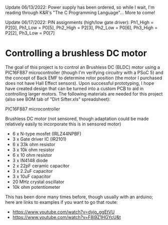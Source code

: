 Update 06/13/2022:  Power supply has been ordered, so while I wait, I'm reading through K&R's "The C Programming Language"... More to come!

Update 06/17/2022:  PIN assignments (high/low gate driver): Ph1_High = P2[0], Ph1_Low = P0[5], Ph2_High = P2[3], Ph2_Low = P0[6], Ph3_High = P2[2], Ph3_Low = P0[7]

# Controlling a brushless DC motor
The goal of this project is to control an Brushless DC (BLDC) motor using a PIC16F887 microcontroller (though I'm verifying circuitry with a PSoC 5) and the concept of Back EMF to determine rotor position (the motor I purchased does not have Hall Effect sensors). Upon successful prototyping, I hope have created design that can be turned into a custom PCB to aid in controlling larger motors. The following materials are needed for this project (also see BOM tab of "Dirt Sifter.xls" spreadsheet):

PIC16F887 microcontroller

Brushless DC motor (not sensored, though adaptation could be made relatively easily to incorporate this is in sensored motor)

- 6 x N-type mosfet (IRLZ44NPBF)
- 3 x Gate driver IC (IR2101)
- 6 x 33k ohm resistor 
- 3 x 10k ohm resistor
- 6 x 10 ohm resistor
- 3 x IN4148 diode
- 2 x 22pF ceramic capacitor
- 3 x 2.2uF capacitor
- 3 x 10uF capacitor
- 20 MHz crystal oscillator
- 10k ohm potentiometer</ul>

This has been done many times before, though usually with an arduino; here are links to examples if you want to go that route:
- https://www.youtube.com/watch?v=dyjo_ggEtVU
- https://www.youtube.com/watch?v=F8l9Z1HGYcU&t
